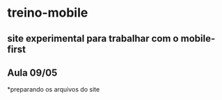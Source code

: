 # treino-mobile
site experimental para trabalhar com o mobile-first
---
## Aula 09/05

*preparando os arquivos do site
